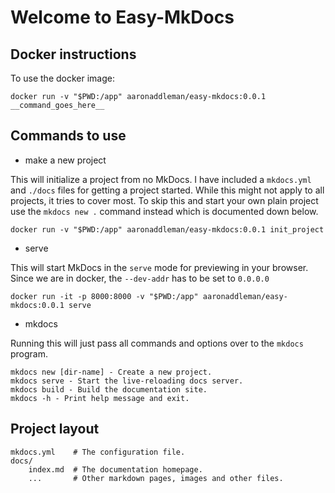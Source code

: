 # Welcome to Easy-MkDocs

## Docker instructions

To use the docker image:

```shell
docker run -v "$PWD:/app" aaronaddleman/easy-mkdocs:0.0.1 __command_goes_here__
```

## Commands to use

* make a new project

This will initialize a project from no MkDocs. I have included a `mkdocs.yml` and `./docs` files for getting a project started. While this might not apply to 
all projects, it tries to cover most. To skip this and start your own plain project use the `mkdocs new .` command instead which is documented down below.

```
docker run -v "$PWD:/app" aaronaddleman/easy-mkdocs:0.0.1 init_project
```

* serve

This will start MkDocs in the `serve` mode for previewing in your browser. Since we are in docker, the `--dev-addr` has to be set to `0.0.0.0` 

```
docker run -it -p 8000:8000 -v "$PWD:/app" aaronaddleman/easy-mkdocs:0.0.1 serve
```

* mkdocs

Running this will just pass all commands and options over to the `mkdocs` program.

```
mkdocs new [dir-name] - Create a new project.
mkdocs serve - Start the live-reloading docs server.
mkdocs build - Build the documentation site.
mkdocs -h - Print help message and exit.
```

## Project layout

    mkdocs.yml    # The configuration file.
    docs/
        index.md  # The documentation homepage.
        ...       # Other markdown pages, images and other files.
